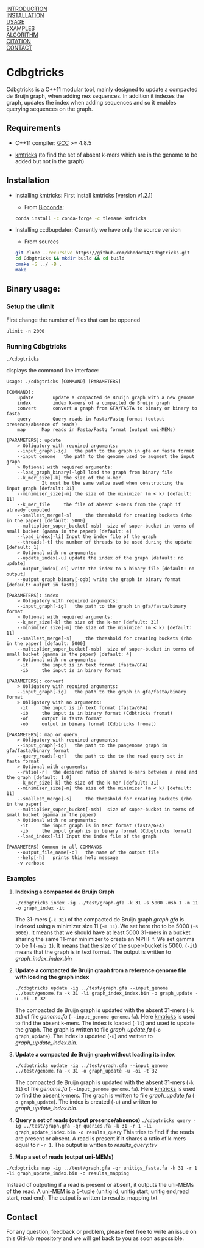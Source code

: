 [INTRODUCTION](#ccdbgupdater)   
[INSTALLATION](#installation)   
[USAGE](#binary-usage)  
[EXAMPLES](#examples)   
[ALGORITHM](#algorithm)   
[CITATION](#citation)   
[CONTACT](#contact)

# Cdbgtricks
Cdbgtricks is a C++11 modular tool, mainly designed to update a compacted de Bruijn graph, when adding nex sequences. 
In addition it indexes the graph, updates the index when adding sequences and so it enables querying sequences on the graph. 


## Requirements

* C++11 compiler: [GCC](https://gcc.gnu.org/) >= 4.8.5

* [kmtricks](https://github.com/tlemane/kmtricks) (to find the set of absent k-mers which are in the genome to be added but not in the graph)

## Installation
* Installing kmtricks: First Install kmtricks [version v1.2.1]
	* From [Bioconda](https://bioconda.github.io):

  ```bash
  conda install -c conda-forge -c tlemane kmtricks
  ```

* Installing ccdbupdater: Currently we have only the source version
	* From sources

  ```bash
  git clone --recursive https://github.com/khodor14/Cdbgtricks.git
  cd Cdbgtricks && mkdir build && cd build
  cmake -S ../ -B .
  make
  ```

## Binary usage:
### Setup the ulimit
First change the number of files that can be oppened

  ```
  ulimit -n 2000
  ```

### Running Cdbgtricks
```
./cdbgtricks
```
displays the command line interface:
```
Usage: ./cdbgtricks [COMMAND] [PARAMETERS]

[COMMAND]:
	update 		 update a compacted de Bruijn graph with a new genome
	index 		 index k-mers of a compacted de Bruijn graph
	convert		 convert a graph from GFA/FASTA to binary or binary to fasta
	query 		 Query reads in Fasta/Fastq format (output presence/absence of reads)
	map		 Map reads in Fasta/Fastq format (output uni-MEMs)

[PARAMETERS]: update
	> Obligatory with required arguments:
	--input_graph[-ig]	 the path to the graph in gfa or fasta format
	--input_genome	 the path to the genome used to augment the input graph
	> Optional with required arguments:
	--load_graph_binary[-lgb] load the graph from binary file
	--k_mer_size[-k] the size of the k-mer.
			 It must be the same value used when constructing the input graph [default: 31]
	--minimizer_size[-m] the size of the minimizer (m < k) [default: 11]
	--k_mer_file	 the file of absent k-mers from the graph if already computed
	--smallest_merge[-s]	 the threshold for creating buckets (rho in the paper) [default: 5000]
	--multiplier_super_bucket[-msb]	 size of super-bucket in terms of small bucket (gamma in the paper) [default: 4]
	--load_index[-li] Input the index file of the graph
	--threads[-t] the number of threads to be used during the update [default: 1]
	> Optional with no arguments:
	--update_index[-u] update the index of the graph [default: no update]
	--output_index[-oi] write the index to a binary file [default: no output]
	--output_graph_binary[-ogb] write the graph in binary format [default: output in fasta]

[PARAMETERS]: index
	> Obligatory with required arguments:
	--input_graph[-ig]	 the path to the graph in gfa/fasta/binary format
	> Optional with required arguments:
	--k_mer_size[-k] the size of the k-mer [default: 31]
	--minimizer_size[-m] the size of the minimizer (m < k) [default: 11]
	--smallest_merge[-s]	 the threshold for creating buckets (rho in the paper) [default: 5000]
	--multiplier_super_bucket[-msb]	 size of super-bucket in terms of small bucket (gamma in the paper) [default: 4]
	> Optional with no arguments:
	 -it	 the input is in text format (fasta/GFA)
	 -ib	 the input is in binary format

[PARAMETERS]: convert
	> Obligatory with required arguments:
	--input_graph[-ig]	 the path to the graph in gfa/fasta/binary format
	> Obligatory with no arguments:
	 -it	 the input is in text format (fasta/GFA)
	 -ib	 the input is in binary format (Cdbtricks fromat)
	 -of	 output in fasta format
	 -ob	 output in binary format (Cdbtricks fromat)

[PARAMETERS]: map or query
	> Obligatory with required arguments:
	--input_graph[-ig]	 the path to the pangenome graph in gfa/fasta/binary format
	--query_reads[-qr]	 the path to the to the read query set in fasta format
	> Optional with arguments:
	--ratio[-r]	 the desired ratio of shared k-mers between a read and the graph [default: 1.0]
	--k_mer_size[-k] the size of the k-mer [default: 31]
	--minimizer_size[-m] the size of the minimizer (m < k) [default: 11]
	--smallest_merge[-s]	 the threshold for creating buckets (rho in the paper)
	--multiplier_super_bucket[-msb]	 size of super-bucket in terms of small bucket (gamma in the paper)
	> Optional with no arguments:
	 -it	 the input graph is in text format (fasta/GFA)
	 -ib	 the input graph is in binary format (Cdbgtricks format)
	--load_index[-li] Input the index file of the graph

[PARAMETERS] Common to all COMMANDS
	--output_file_name[-o]	 the name of the output file
	--help[-h]	 prints this help message
	-v verbose
```
### Examples
  1. **Indexing a compacted de Bruijn Graph**
     ```
     ./cdbgtricks index -ig ../test/graph.gfa -k 31 -s 5000 -msb 1 -m 11 -o graph_index -it
     ```
     The 31-mers (`-k 31`) of the compacted de Bruijn graph *graph.gfa* is indexed  using a minimizer size 11 (`-m 11`). We set here rho to be 5000 (`-s 5000`).
     It means that we should have at least 5000 31-mers in a bucket sharing the same 11-mer minimizer to create an MPHF f. We set gamma to be 1 (`-msb 1`). It means that the size of the super-bucket is 5000. (`-it`) means that the graph is in text format. The output is written to *graph_index_index.bin*

  2. **Update a compacted de Bruijn graph from a reference genome file with loading the graph index**
     ```
     ./cdbgtricks update -ig ../test/graph.gfa --input_genome ../test/genome.fa -k 31 -li graph_index_index.bin -o graph_update -u -oi -t 32
     ```
     The compacted de Bruijn graph is updated with the absent 31-mers (`-k 31`) of file *genome.fa* (`--input_genome genome.fa`). Here [kmtricks](https://github.com/tlemane/kmtricks) is used to find the absent k-mers. The index is loaded (`-li`) and used to update the graph. The graph is written to file *graph_update.fa* (`-o graph_update`). The index is updated (`-u`) and written to *graph_update_index.bin*.
  3. **Update a compacted de Bruijn graph without loading its index**
     ```
     ./cdbgtricks update -ig ../test/graph.gfa --input_genome ../test/genome.fa -k 31 -o graph_update -u -oi -t 32
     ```
     The compacted de Bruijn graph is updated with the absent 31-mers (`-k 31`) of file *genome.fa* (`--input_genome genome.fa`). Here [kmtricks](https://github.com/tlemane/kmtricks) is used to find the absent k-mers. The graph is written to file *graph_update.fa* (`-o graph_update`). The index is created (`-u`) and written to *graph_update_index.bin*.
  4. **Query a set of reads (output presence/absence)**
    ```
    ./cdbgtricks query -ig ../test/graph.gfa -qr queries.fa -k 31 -r 1 -li graph_update_index.bin -o results_query
    ```
    This tries to find if the reads are present or absent. A read is present if it shares a ratio of k-mers equal to r `-r 1`.
    The output is written to *results_query.tsv*
  5. **Map a set of reads (output uni-MEMs)**
  ```
  ./cdbgtricks map -ig ../test/graph.gfa -qr unitigs_fasta.fa -k 31 -r 1 -li graph_update_index.bin -o results_mapping
  ```
  Instead of outputing if a read is present or absent, it outputs the uni-MEMs of the read. A uni-MEM is a 5-tuple (unitig id, unitig start, unitig end,read start, read end). The output is written to results_mapping.txt

## Contact

For any question, feedback or problem, please feel free to write an issue on this GitHub repository and we will get back to you as soon as possible.

